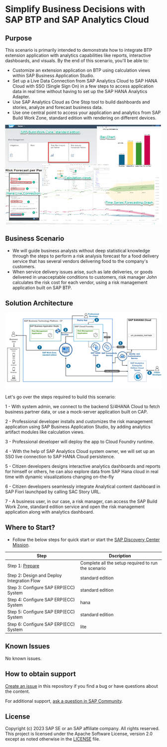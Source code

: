 # Simplify Business Decisions with SAP BTP and SAP Analytics Cloud
<!-- Please include descriptive title -->

<!--- Register repository https://api.reuse.software/register, then add REUSE badge:
[![REUSE status](https://api.reuse.software/badge/github.com/SAP-samples/btp-sac-forecast)](https://api.reuse.software/info/github.com/SAP-samples/btp-sac-forecast)
-->

## Purpose

This scenario is primarily intended to demonstrate how to integrate BTP extension application with analytics capabilities like reports, interactive dashboards, and visuals.
By the end of this scenario, you'll be able to:
*	Customize an extension application on BTP using calculation views within SAP Business Application Studio.
*	Set up a Live Data Connection from SAP Analytics Cloud to SAP HANA Cloud with SSO (Single Sign On) in a few steps to access application data in real time without having to set up the SAP HANA Analytics Adapter.
*	Use SAP Analytics Cloud as One Stop tool to build dashboards and stories, analyze and forecast business data.
*	Use one central point to access your application and analytics from SAP Build Work Zone, standard edition with rendering on different devices.

![Scenario Overview](scenario-overview.jpg)

## Business Scenario

* We will guide business analysts without deep statistical knowledge through the steps to perform a risk analysis forecast for a food delivery service that has several vendors delivering food to the company's customers.
* When service delivery issues arise, such as late deliveries, or goods delivered in unacceptable conditions to customers, risk manager John calculates the risk cost for each vendor, using a risk management application built on SAP BTP.

## Solution Architecture

 ![Solution Architecture](solution-architecture.jpg)
 
Let's go over the steps required to build this scenario:

1 - With system admin, we connect to the backend S/4HANA Cloud to fetch business partner data, or use a mock-server application built on CAP.

2 - Professional developer installs and customizes the risk management application using SAP Business Application Studio, by adding analytics artifact modules like calculation views.

3 - Professional developer will deploy the app to Cloud Foundry runtime.

4 - With the help of SAP Analytics Cloud system owner, we will set up an SSO live connection to SAP HANA Cloud persistence.

5 - Citizen developers designs interactive analytics dashboards and reports for himself or others, he can also explore data from SAP Hana cloud in real time with dynamic visualizations changing on-the-fly

6 - Citizen developers seamlessly integrate Analytical content dashboard in SAP Fiori launchpad by calling SAC Story URL.

7 - A business user, in our case, a risk manager, can access the SAP Build Work Zone, standard edition service and open the risk management application along with analytics dashboard.

## Where to Start?

* Follow the below steps for quick start or start the [SAP Discovery Center Mission](https://discovery-center.cloud.sap/protected/index.html#/missiondetail/4265/4523/).

| Step                                           | Dscription                                          |
|------------------------------------------------|-----------------------------------------------------|
| Step 1: [Prepare](https://github.com/Kaderde/btp-sac-forecast/tree/main/documentation/prepare)                                | Complete all the setup required to run the scenario |   
| Step 2: Design and Deploy Integration Flow           | standard edition |
| Step 3: Configure SAP ERP(ECC) System                | standard edition |
| Step 4: Configure SAP ERP(ECC) System                                 | hana             |
| Step 5: Configure SAP ERP(ECC) System           | standard edition |
| Step 6: Configure SAP ERP(ECC) System                            | lite             |

## Known Issues
No known issues.

## How to obtain support
[Create an issue](https://github.com/SAP-samples/btp-sac-forecast/issues) in this repository if you find a bug or have questions about the content.
 
For additional support, [ask a question in SAP Community](https://answers.sap.com/questions/ask.html).

## License
Copyright (c) 2023 SAP SE or an SAP affiliate company. All rights reserved. This project is licensed under the Apache Software License, version 2.0 except as noted otherwise in the [LICENSE](LICENSE) file.

